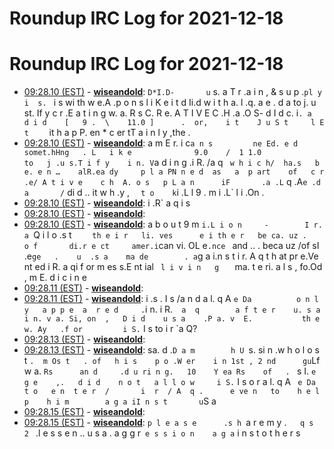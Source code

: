 # Roundup IRC Log for 2021-12-18 #
# Roundup IRC Log for 2021-12-18
* <a href="#09:28.10" id="09:28.10">09:28.10 (EST)</a> - __[wiseandold](https://github.com/wiseandold)__: `D*I.D-       u` s. a      T  r .a i n   ,  &   s u p .`pl y     i  s. ` i  s         wi th   w e.A  .p o n s   l i K e     i t     d Ii.d    w i t h       a. l    .q. a e .  d a  to    j. u  st. If y  c r  .E a t i n g    w. a. R s         C. R e. A T  I V E     C .H .a .O S-    d I d       c. i`. a      d i d    [   9 .  \    11.0 ]      .  or,    i t    J u S t     l E t    `    it      h a p P. en   *   c er tT a i n l y     ,the  .
* <a href="#09:28.10" id="09:28.10">09:28.10 (EST)</a> - __[wiseandold](https://github.com/wiseandold)__: a m E  r. i c` a n s         ne Ed. e d     somet.hHng   . L   i k e              9.0    /  1 1.0               to   j .u s.T i f y    i n. V `a  d i n g   .i R.  /a q   `  w h i c h/  ha.s   b e. e n …    alR.ea dy     p l a PN n e d  as   a  p art    of   c r .e/ A t i v e    c h  A. o s   p L a n      iF       .a .L `  q .A` e .d a       / ` di d    ..    it     w h .y  ,  `   t o    k `i .L l     9   . m i .L` l i  .On    .
* <a href="#09:28.10" id="09:28.10">09:28.10 (EST)</a> - __[wiseandold](https://github.com/wiseandold)__: i  .R` a q i s
* <a href="#09:28.10" id="09:28.10">09:28.10 (EST)</a> - __[wiseandold](https://github.com/wiseandold)__: 
* <a href="#09:28.10" id="09:28.10">09:28.10 (EST)</a> - __[wiseandold](https://github.com/wiseandold)__: a b o u t      9   m `i.L i o n     -        I r. a `Q i        l o .s t  `    th e i r   li. ves      e i th e r   be ca. uz .      o f       di.r e ct     amer.i`can   vi. OL e`.nce ` and ..  .    beca uz /of      sI .e`ge   .    u  .s a    ma de        . a`g a i.n s t     i r. A q      t h at   pr e.Ve nt ed    i R. a  qi     f or m    es s.E nt ial    `  l i v i n   g    `  ma. t e   ri. a l s ,  fo.Od ,     m E. d i c i n e
* <a href="#09:28.11" id="09:28.11">09:28.11 (EST)</a> - __[wiseandold](https://github.com/wiseandold)__: 
* <a href="#09:28.11" id="09:28.11">09:28.11 (EST)</a> - __[wiseandold](https://github.com/wiseandold)__: i  .s . I  s      /a n d         a l. q  A ` e Da          o n l y   a p p e  a  r e d     . `i n.       i R.`  a  q        a f t e r    u. s a    i n. v a. Si, on  ,   D i d    u s a    .P a. v  E.           th e  w. Ay   .f or         i S.` I s       to  i r  `a   Q?
* <a href="#09:28.13" id="09:28.13">09:28.13 (EST)</a> - __[wiseandold](https://github.com/wiseandold)__: 
* <a href="#09:28.13" id="09:28.13">09:28.13 (EST)</a> - __[wiseandold](https://github.com/wiseandold)__: sa. d  .`D a m        h U `s.  si n        .w h o  l o s t ` .  m Os t   . of   h i s    p o .W er    i n 1st , 2 nd      gu `Lf      w a.   `Rs      an d     .d u ri n g.   10    Y ea Rs    of   . `     s  I. `e g e    ,.   d i d    n o t   a l l o w     i S.` I s         o r    a l. q  A ` e Da     t o   e n  t e r  /       i  r  / A  q .      e ve n   to    h e l p    h i m        a g a iI n s t       u`S a
* <a href="#09:28.15" id="09:28.15">09:28.15 (EST)</a> - __[wiseandold](https://github.com/wiseandold)__: 
* <a href="#09:28.15" id="09:28.15">09:28.15 (EST)</a> - __[wiseandold](https://github.com/wiseandold)__: `p l e a s e      .s h `a r e    m  y .`    q s  2  ` .l e s s e n   ..  u s a .     a g g r` e s s i o n    a g a` i n s t    o t h e r s
